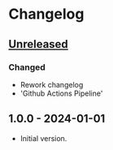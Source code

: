 # Changelog

## [Unreleased]

### Changed

- Rework changelog
- 'Github Actions Pipeline'

## 1.0.0 - 2024-01-01

- Initial version.

[Unreleased]: https://github.com/inlavigo/gg_midi_vars/compare/1.0.0...HEAD
